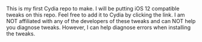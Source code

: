 This is my first Cydia repo to make. I will be putting iOS 12 compatible tweaks on this repo. Feel free to add it to Cydia by clicking the link. I am NOT affiliated with any of the developers of these tweaks and can NOT help you diagnose tweaks. However, I can help diagnose errors when installing the tweaks.
